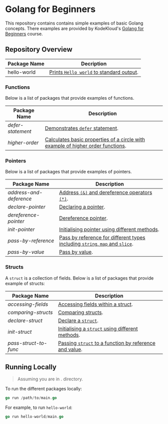 # Golang for Beginners

This repository contains contains simple examples of basic Golang concepts. There examples are provided by KodeKloud's
[Golang for Beginners](https://learn.kodekloud.com/courses/golang) course.

## Repository Overview

| Package Name | Decription                                                        |
| ------------ | ----------------------------------------------------------------- |
| hello-world  | [Prints `Hello world` to standard output](./hello-world/main.go). |

### Functions

Below is a list of packages that provide examples of functions.

| Package Name      | Description                                                                                                         |
| ----------------- | ------------------------------------------------------------------------------------------------------------------- |
| _defer-statement_ | [Demonstrates `defer` statement](./functions/defer-statement/main.go).                                              |
| _higher-order_    | [Calculates basic properties of a circle with example of higher order functions](./functions/higher-order/main.go). |

### Pointers

Below is a list of packages that provide examples of pointers.

| Package Name            | Description                                                                                                          |
| ----------------------- | -------------------------------------------------------------------------------------------------------------------- |
| _address-and-deference_ | [Address `(&)` and dereference operators `(*)`](./pointers/address-and-dereference/main.go).                         |
| _declare-pointer_       | [Declaring a pointer](./pointers/declare-pointer/main.go).                                                           |
| _dereference-pointer_   | [Dereference pointer](./pointers/dereference-pointer/main.go).                                                       |
| _init-pointer_          | [Initialising pointer using different methods](./pointers/init-pointer/main.go).                                     |
| _pass-by-reference_     | [Pass by reference for different types including `string`, `map` and `slice`](./pointers/pass-by-reference/main.go). |
| _pass-by-value_         | [Pass by value](./pointers/pass-by-value/main.go).                                                                   |

### Structs

A `struct` is a collection of fields. Below is a list of packages that provide example of structs:

| Package Name          | Description                                                                                     |
| --------------------- | ----------------------------------------------------------------------------------------------- |
| _accessing-fields_    | [Accessing fields within a struct](./structs/accessing-fields/main.go).                         |
| _comparing-structs_   | [Comparing structs](./structs/comparing-structs/main.go).                                       |
| _declare-struct_      | [Declare a `struct`](./structs/declare-struct/main.go).                                         |
| _init-struct_         | [Initialising a `struct` using different methods](./structs/init-struct/main.go).               |
| _pass-struct-to-func_ | [Passing `struct` to a function by reference and value](./structs/pass-struct-to-func/main.go). |

## Running Locally

> Assuming you are in . directory.

To run the different packages locally:

```go
go run /path/to/main.go
```

For example, to run `hello-world`:

```go
go run hello-world/main.go
```

